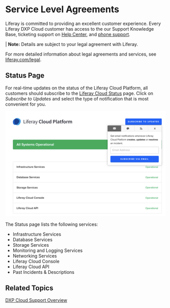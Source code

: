 # Service Level Agreements

Liferay is committed to providing an excellent customer experience. Every 
Liferay DXP Cloud customer has access to the our Support Knowledge Base, 
ticketing support on 
[Help Center](https://liferay-support.zendesk.com/agent/dashboard), 
and 
[phone support](https://help.liferay.com/hc/en-us/articles/360017784212).

| **Note:** Details are subject to your legal agreement with Liferay. 

For more detailed information about legal agreements and services, see 
[liferay.com/legal](https://www.liferay.com/legal). 

## Status Page

For real-time updates on the status of the Liferay Cloud Platform, all customers 
should subscribe to the 
[Liferay Cloud Status](https://status.liferay.cloud/) 
page. Click on *Subscribe to Updates* and select the type of notification that 
is most convenient for you. 

![Status.Liferay.Com page](./service-level-agreements/images/01.png)

The Status page lists the following services: 

-   Infrastructure Services
-   Database Services
-   Storage Services
-   Monitoring and Logging Services
-   Networking Services
-   Liferay Cloud Console
-   Liferay Cloud API
-   Past Incidents & Descriptions

## Related Topics

[DXP Cloud Support Overview](https://help.liferay.com/hc/en-us/articles/360030208451-DXP-Cloud-Support-Overview)
